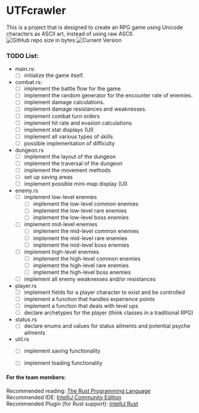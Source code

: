 # UTFcrawler
This is a project that is designed to create an RPG game using Unicode characters as ASCII art, instead of using raw ASCII.  
![GitHub repo size in bytes](https://img.shields.io/github/repo-size/badges/shields.svg) 
![Current Version](https://img.shields.io/badge/version-0.0.1-blue.svg)

### TODO List:
- main.rs:
    - [ ] initialize the game itself.
    
- combat.rs:
    - [ ] implement the battle flow for the game.
    - [ ] implement the random generator for the encounter rate of enemies.
    - [ ] implement damage calculations.
    - [ ] implement damage resistances and weaknesses.
    - [ ] implement combat turn orders
    - [ ] implement hit rate and evasion calculations
    - [ ] implement stat displays (UI)
    - [ ] implement all various types of skills
    - [ ] possible implementation of difficulty
    
- dungeon.rs
    - [ ] implement the layout of the dungeon
    - [ ] implement the traversal of the dungeon
    - [ ] implement the movement methods
    - [ ] set up saving areas
    - [ ] implement possible mini-map display (UI)
    
- enemy.rs
    - [ ] implement low-level enemies
        - [ ] implement the low-level common enemies
        - [ ] implement the low-level rare enemies
        - [ ] implement the low-level boss enemies
    - [ ] implement mid-level enemies
        - [ ] implement the mid-level common enemies
        - [ ] implement the mid-level rare enemies
        - [ ] implement the mid-level boss enemies
    - [ ] implement high-level enemies
        - [ ] implement the high-level common enemies
        - [ ] implement the high-level rare enemies
        - [ ] implement the high-level boss enemies
    - [ ] implement all enemy weaknesses and/or resistances
    
- player.rs
    - [ ] implement fields for a player character to exist and be controlled
    - [ ] implement a function that handles experience points
    - [ ] implement a function that deals with level ups
    - [ ] declare archetypes for the player (think classes in a traditional RPG)
    
- status.rs
    - [ ] declare enums and values for status ailments and potential psyche ailments
    
- util.rs
    - [ ] implement saving functionality
    - [ ] implement loading functionality


#### For the team members: 
Recommended reading: [The Rust Programming Language](https://doc.rust-lang.org/stable/book/2018-edition/)  
Recommended IDE: [IntelliJ Community Edition](https://www.jetbrains.com/idea/download/#section=windows)  
Recommended Plugin (for Rust support): [IntelliJ Rust](https://intellij-rust.github.io/)  
